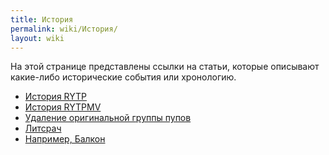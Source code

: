 ```yaml
---
title: История
permalink: wiki/История/
layout: wiki
---
```


На этой странице представлены ссылки на статьи, которые описывают
какие-либо исторические события или хронологию.

-   [История RYTP](История_RYTP "wikilink")
-   [История RYTPMV](История_RYTPMV "wikilink")
-   [Удаление оригинальной группы
    пупов](Удаление_оригинальной_группы_пупов "wikilink")
-   [Литсрач](Литсрач "wikilink")
-   [Например, Балкон](Например,_Балкон "wikilink")
